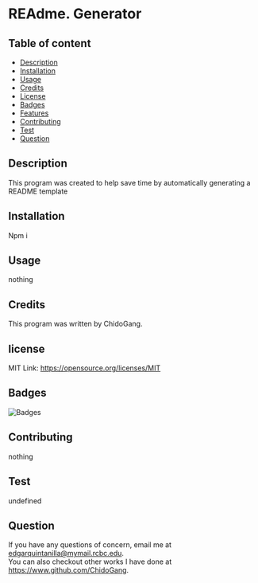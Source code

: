
  # REAdme. Generator

  ## Table of content
  * [Description](#description)
  * [Installation](#Installation)
  * [Usage](#usage)
  * [Credits](#credits)
  * [License](#License)
  * [Badges](#badges)
  * [Features](#features)
  * [Contributing](#contributing)
  * [Test](#test)
  * [Question](#questions)

  ## Description
  This program was created to help save time by automatically generating a README template

  ## Installation 
  Npm i 

  ## Usage
  nothing

  ## Credits 
  This program was written by ChidoGang.
  
  
  ## license
  MIT Link: https://opensource.org/licenses/MIT
    
  ## Badges
  ![Badges](https://img.shields.io/badge/license-MIT-brightgreen)
    
    

  ## Contributing 
  nothing

  ## Test 
  undefined

  ## Question 
  If you have any questions of concern, email me at edgarquintanilla@mymail.rcbc.edu. <br />
  You can also checkout other works I have done at https://www.github.com/ChidoGang.

